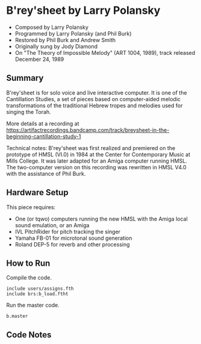 # B'rey'sheet by Larry Polansky

* Composed by Larry Polansky
* Programmed by Larry Polansky (and Phil Burk)
* Restored by Phil Burk and Andrew Smith
* Originally sung by Jody Diamond
* On "The Theory of Impossible Melody" (ART 1004, 1989), track released December 24, 1989
  
## Summary

B'rey'sheet is for solo voice and live interactive computer. It is one of the Cantillation Studies,
a set of pieces based on computer-aided melodic transformations of the traditional Hebrew
tropes and melodies used for singing the Torah.

More details at a recording at https://artifactrecordings.bandcamp.com/track/breysheet-in-the-beginning-cantillation-study-1

Technical notes: B'rey'sheet was first realized and premiered on the prototype of HMSL (VI.0)
in 1984 at the Center for Contemporary Music at Mills College.
It was later adapted for an Amiga computer running HMSL.
The two-computer version on this recording was rewritten in HMSL V4.0 with the assistance of Phil Burk. 

## Hardware Setup

This piece requires:

* One (or tqwo) computers running the new HMSL with the Amiga local sound emulation, or an Amiga
* IVL PitchRider for pitch tracking the singer
* Yamaha FB-01 for microtonal sound generation
* Roland DEP-5 for reverb and other processing

## How to Run

Compile the code.

    include users/assigns.fth
    include brs:b_load.ftht

Run the master code.

    b.master
    
## Code Notes
